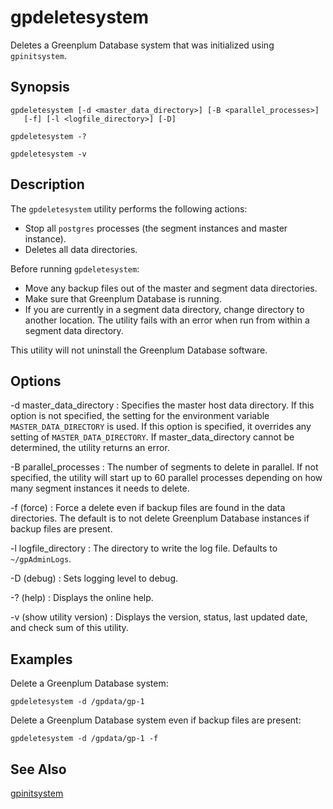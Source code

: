 # gpdeletesystem 

Deletes a Greenplum Database system that was initialized using `gpinitsystem`.

## <a id="section2"></a>Synopsis 

```
gpdeletesystem [-d <master_data_directory>] [-B <parallel_processes>] 
   [-f] [-l <logfile_directory>] [-D]

gpdeletesystem -? 

gpdeletesystem -v
```

## <a id="section3"></a>Description 

The `gpdeletesystem` utility performs the following actions:

-   Stop all `postgres` processes \(the segment instances and master instance\).
-   Deletes all data directories.

Before running `gpdeletesystem`:

-   Move any backup files out of the master and segment data directories.
-   Make sure that Greenplum Database is running.
-   If you are currently in a segment data directory, change directory to another location. The utility fails with an error when run from within a segment data directory.

This utility will not uninstall the Greenplum Database software.

## <a id="section4"></a>Options 

-d master\_data\_directory
:   Specifies the master host data directory. If this option is not specified, the setting for the environment variable `MASTER_DATA_DIRECTORY` is used. If this option is specified, it overrides any setting of `MASTER_DATA_DIRECTORY`. If master\_data\_directory cannot be determined, the utility returns an error.

-B parallel\_processes
:   The number of segments to delete in parallel. If not specified, the utility will start up to 60 parallel processes depending on how many segment instances it needs to delete.

-f \(force\)
:   Force a delete even if backup files are found in the data directories. The default is to not delete Greenplum Database instances if backup files are present.

-l logfile\_directory
:   The directory to write the log file. Defaults to `~/gpAdminLogs`.

-D \(debug\)
:   Sets logging level to debug.

-? \(help\)
:   Displays the online help.

-v \(show utility version\)
:   Displays the version, status, last updated date, and check sum of this utility.

## <a id="section5"></a>Examples 

Delete a Greenplum Database system:

```
gpdeletesystem -d /gpdata/gp-1
```

Delete a Greenplum Database system even if backup files are present:

```
gpdeletesystem -d /gpdata/gp-1 -f
```

## <a id="seealso"></a>See Also 

[gpinitsystem](gpinitsystem.html)

